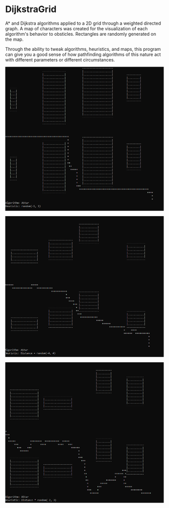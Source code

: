 # DijkstraGrid
A* and Dijkstra algorithms applied to a 2D grid through a weighted directed graph. A map of characters was created for
the visualization of each algorithm's behavior to obsticles. Rectangles are randomly generated on the map.

Through the ability to tweak algorithms, heuristics, and maps, this program can give you a good sense of how pathfinding algorithms of
this nature act with different parameters or different circumstances.

![Groovy Baby!](https://github.com/acraig082/Console-Based-Pathfinding-Visualization/blob/master/img/AStar3.png)

![Groovy Baby!](https://github.com/acraig082/Console-Based-Pathfinding-Visualization/blob/master/img/AStar2.png)

![Groovy Baby!](https://github.com/acraig082/Console-Based-Pathfinding-Visualization/blob/master/img/AStar1.png)
